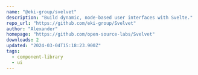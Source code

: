 ```yaml
---
name: "@eki-group/svelvet"
description: "Build dynamic, node-based user interfaces with Svelte."
repo_url: "https://github.com/eki-group/Svelvet"
author: "Alexander"
homepage: "https://github.com/open-source-labs/Svelvet"
downloads: 2
updated: "2024-03-04T15:18:23.900Z"
tags: 
  - component-library
  - ui
---
```

